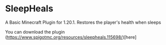 # SleepHeals
A Basic Minecraft Plugin for 1.20.1. Restores the player's health when sleeps

You can download the plugin (https://www.spigotmc.org/resources/sleepheals.115698/)[here]
